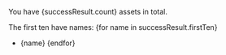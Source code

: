 You have {successResult.count} assets in total.

The first ten have names:
{for name in successResult.firstTen}
- {name}
{endfor}